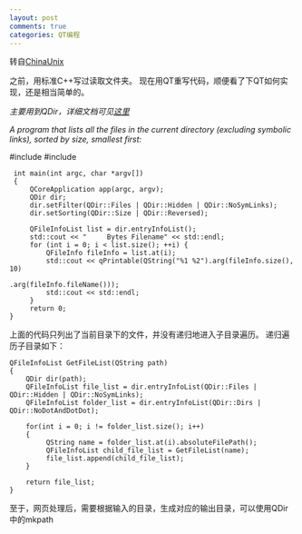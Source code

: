 ```yaml
---
layout: post
comments: true
categories: QT编程
---
```

转自[ChinaUnix](http://blog.chinaunix.net/uid-25749806-id-315904.html)

之前，用标准C++写过读取文件夹。
现在用QT重写代码，顺便看了下QT如何实现，还是相当简单的。

*主要用到QDir，详细文档可见[这里](http://doc.trolltech.com/latest/qdir.html)*

*A program that lists all the files in the current directory (excluding symbolic links), sorted by size, smallest first:*

#include <QDir>
#include <iostream>

     int main(int argc, char *argv[])
     {
         QCoreApplication app(argc, argv);
         QDir dir;
         dir.setFilter(QDir::Files | QDir::Hidden | QDir::NoSymLinks);
         dir.setSorting(QDir::Size | QDir::Reversed);

         QFileInfoList list = dir.entryInfoList();
         std::cout << "     Bytes Filename" << std::endl;
         for (int i = 0; i < list.size(); ++i) {
             QFileInfo fileInfo = list.at(i);
             std::cout << qPrintable(QString("%1 %2").arg(fileInfo.size(), 10)
                                                     .arg(fileInfo.fileName()));
             std::cout << std::endl;
         }
         return 0;
    }

上面的代码只列出了当前目录下的文件，并没有递归地进入子目录遍历。
递归遍历子目录如下：

    QFileInfoList GetFileList(QString path)
    {
        QDir dir(path);
        QFileInfoList file_list = dir.entryInfoList(QDir::Files | QDir::Hidden | QDir::NoSymLinks);
        QFileInfoList folder_list = dir.entryInfoList(QDir::Dirs | QDir::NoDotAndDotDot);

        for(int i = 0; i != folder_list.size(); i++)
        {
             QString name = folder_list.at(i).absoluteFilePath();
             QFileInfoList child_file_list = GetFileList(name);
             file_list.append(child_file_list);
        }

        return file_list;
    }
至于，网页处理后，需要根据输入的目录，生成对应的输出目录，可以使用QDir中的mkpath

